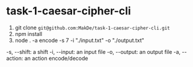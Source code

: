 # task-1-caesar-cipher-cli

1. git clone ```git@github.com:MakDe/task-1-caesar-cipher-cli.git```
2. npm install
3. node . -a encode -s 7 -i "./input.txt" -o "./output.txt"

-s, --shift: a shift
-i, --input: an input file
-o, --output: an output file
-a, --action: an action encode/decode
